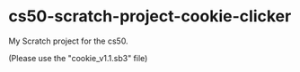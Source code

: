# cs50-scratch-project-cookie-clicker
My Scratch project for the cs50.

(Please use the "cookie_v1.1.sb3" file)
